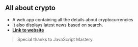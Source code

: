 ## All about crypto

- A web app containing all the details about cryptocurrencies
- It also displays latest news based on search.
- [**Link to website**](https://all-about-crypto.netlify.app/)

> Special thanks to JavaScript Mastery
